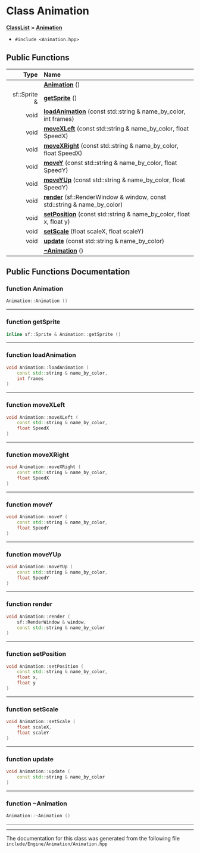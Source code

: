 

# Class Animation



[**ClassList**](annotated.md) **>** [**Animation**](classAnimation.md)





* `#include <Animation.hpp>`





































## Public Functions

| Type | Name |
| ---: | :--- |
|   | [**Animation**](#function-animation) () <br> |
|  sf::Sprite & | [**getSprite**](#function-getsprite) () <br> |
|  void | [**loadAnimation**](#function-loadanimation) (const std::string & name\_by\_color, int frames) <br> |
|  void | [**moveXLeft**](#function-movexleft) (const std::string & name\_by\_color, float SpeedX) <br> |
|  void | [**moveXRight**](#function-movexright) (const std::string & name\_by\_color, float SpeedX) <br> |
|  void | [**moveY**](#function-movey) (const std::string & name\_by\_color, float SpeedY) <br> |
|  void | [**moveYUp**](#function-moveyup) (const std::string & name\_by\_color, float SpeedY) <br> |
|  void | [**render**](#function-render) (sf::RenderWindow & window, const std::string & name\_by\_color) <br> |
|  void | [**setPosition**](#function-setposition) (const std::string & name\_by\_color, float x, float y) <br> |
|  void | [**setScale**](#function-setscale) (float scaleX, float scaleY) <br> |
|  void | [**update**](#function-update) (const std::string & name\_by\_color) <br> |
|   | [**~Animation**](#function-animation) () <br> |




























## Public Functions Documentation




### function Animation 

```C++
Animation::Animation () 
```




<hr>



### function getSprite 

```C++
inline sf::Sprite & Animation::getSprite () 
```




<hr>



### function loadAnimation 

```C++
void Animation::loadAnimation (
    const std::string & name_by_color,
    int frames
) 
```




<hr>



### function moveXLeft 

```C++
void Animation::moveXLeft (
    const std::string & name_by_color,
    float SpeedX
) 
```




<hr>



### function moveXRight 

```C++
void Animation::moveXRight (
    const std::string & name_by_color,
    float SpeedX
) 
```




<hr>



### function moveY 

```C++
void Animation::moveY (
    const std::string & name_by_color,
    float SpeedY
) 
```




<hr>



### function moveYUp 

```C++
void Animation::moveYUp (
    const std::string & name_by_color,
    float SpeedY
) 
```




<hr>



### function render 

```C++
void Animation::render (
    sf::RenderWindow & window,
    const std::string & name_by_color
) 
```




<hr>



### function setPosition 

```C++
void Animation::setPosition (
    const std::string & name_by_color,
    float x,
    float y
) 
```




<hr>



### function setScale 

```C++
void Animation::setScale (
    float scaleX,
    float scaleY
) 
```




<hr>



### function update 

```C++
void Animation::update (
    const std::string & name_by_color
) 
```




<hr>



### function ~Animation 

```C++
Animation::~Animation () 
```




<hr>

------------------------------
The documentation for this class was generated from the following file `include/Engine/Animation/Animation.hpp`

